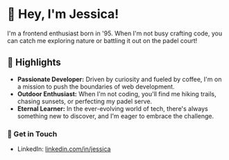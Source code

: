 # 👋 Hey, I'm Jessica!
I'm a frontend enthusiast born in '95. When I'm not busy crafting code, you can catch me exploring nature or battling it out on the padel court!

## 🌟 Highlights
- **Passionate Developer:** Driven by curiosity and fueled by coffee, I'm on a mission to push the boundaries of web development.
- **Outdoor Enthusiast:** When I'm not coding, you'll find me hiking trails, chasing sunsets, or perfecting my padel serve.
- **Eternal Learner:** In the ever-evolving world of tech, there's always something new to discover, and I'm eager to embrace the challenge.

### 📧 Get in Touch
- LinkedIn: [linkedin.com/in/jessica](https://linkedin.com/in/jessica)

